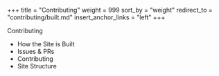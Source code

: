 +++
title = "Contributing"
weight = 999
sort_by = "weight"
redirect_to = "contributing/built.md"
insert_anchor_links = "left"
+++

Contributing
  - How the Site is Built
  - Issues & PRs
  - Contributing
  - Site Structure
